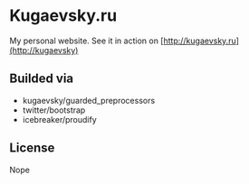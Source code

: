 # Kugaevsky.ru

My personal website.
See it in action on [http://kugaevsky.ru](http://kugaevsky)

## Builded via

* kugaevsky/guarded_preprocessors
* twitter/bootstrap
* icebreaker/proudify

## License

Nope
